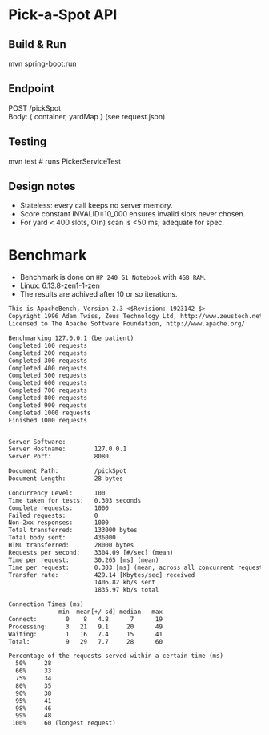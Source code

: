 # Pick‑a‑Spot API	
## Build & Run	
mvn spring-boot:run	
## Endpoint	
POST /pickSpot	
Body: { container, yardMap }  (see request.json)	
## Testing	
mvn test   # runs PickerServiceTest	
## Design notes	
- Stateless: every call keeps no server memory.	
- Score constant INVALID=10_000 ensures invalid slots never chosen.	
- For yard < 400 slots, O(n) scan is <50 ms; adequate for spec.	
# Benchmark
- Benchmark is done on `HP 240 G1 Notebook` with `4GB RAM`.
- Linux: 6.13.8-zen1-1-zen
- The results are achived after 10 or so iterations.
```txt
This is ApacheBench, Version 2.3 <$Revision: 1923142 $>
Copyright 1996 Adam Twiss, Zeus Technology Ltd, http://www.zeustech.net/
Licensed to The Apache Software Foundation, http://www.apache.org/

Benchmarking 127.0.0.1 (be patient)
Completed 100 requests
Completed 200 requests
Completed 300 requests
Completed 400 requests
Completed 500 requests
Completed 600 requests
Completed 700 requests
Completed 800 requests
Completed 900 requests
Completed 1000 requests
Finished 1000 requests


Server Software:
Server Hostname:        127.0.0.1
Server Port:            8080

Document Path:          /pickSpot
Document Length:        28 bytes

Concurrency Level:      100
Time taken for tests:   0.303 seconds
Complete requests:      1000
Failed requests:        0
Non-2xx responses:      1000
Total transferred:      133000 bytes
Total body sent:        436000
HTML transferred:       28000 bytes
Requests per second:    3304.09 [#/sec] (mean)
Time per request:       30.265 [ms] (mean)
Time per request:       0.303 [ms] (mean, across all concurrent requests)
Transfer rate:          429.14 [Kbytes/sec] received
                        1406.82 kb/s sent
                        1835.97 kb/s total

Connection Times (ms)
              min  mean[+/-sd] median   max
Connect:        0    8   4.8      7      19
Processing:     3   21   9.1     20      49
Waiting:        1   16   7.4     15      41
Total:          9   29   7.7     28      60

Percentage of the requests served within a certain time (ms)
  50%     28
  66%     33
  75%     34
  80%     35
  90%     38
  95%     41
  98%     46
  99%     48
 100%     60 (longest request)
```
